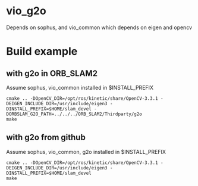 # vio_g2o

Depends on sophus, and vio_common which depends on eigen and opencv

# Build example


## with g2o in ORB_SLAM2
Assume sophus, vio_common installed in $INSTALL_PREFIX
```
cmake .. -DOpenCV_DIR=/opt/ros/kinetic/share/OpenCV-3.3.1 -DEIGEN_INCLUDE_DIR=/usr/include/eigen3 -DINSTALL_PREFIX=$HOME/slam_devel -DORBSLAM_G2O_PATH=../../../ORB_SLAM2/Thirdparty/g2o
make
```

## with g2o from github
Assume sophus, vio_common, g2o installed in $INSTALL_PREFIX
```
cmake .. -DOpenCV_DIR=/opt/ros/kinetic/share/OpenCV-3.3.1 -DEIGEN_INCLUDE_DIR=/usr/include/eigen3 -DINSTALL_PREFIX=$HOME/slam_devel
make
```
